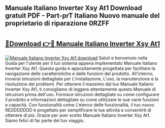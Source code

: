 ## Manuale Italiano Inverter Xsy At1 Download gratuit PDF - Part-prT Italiano Nuovo manuale del proprietario di riparazione 0RZFF

# <h2><a href="http://dffgzn.blite.top/?on=Manuale+Italiano+Inverter+Xsy+At1">🔗Download 👉🔴 Manuale Italiano Inverter Xsy At1</a></h2>

[![Manuale Italiano Inverter Xsy At1 download](https://i.imgur.com/lujVjoI.png)](http://dffgzn.blite.top/?on=Manuale+Italiano+Inverter+Xsy+At1)
Saluti e benvenuto nella Guida per l'utente per il tuo sistema appena implementato Manuale Italiano Inverter Xsy At1. Questa guida è appositamente progettata per facilitare la navigazione delle caratteristiche e delle funzioni del prodotto. All'interno, troverai istruzioni dettagliate per L'installazione, L'uso, la manutenzione e la risoluzione dei problemi. Per ottenere il massimo dal tuo Manuale Italiano Inverter Xsy At1, ti consigliamo di leggere attentamente questo Manuale di istruzioni prima dell'uso. Fornisce istruzioni dettagliate su come configurare il prodotto e informazioni dettagliate su come utilizzare le sue varie funzioni e capacità. Con funzionalità come L'elenco delle funzionalità, il tuo nuovo REDDDDDDD è progettato per semplificare le tue attività e consentirti di ottenere di più. Grazie per aver scelto Manuale Italiano Inverter Xsy At1. Siamo felici di far parte del tuo viaggio.
